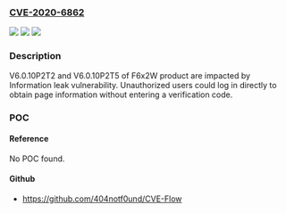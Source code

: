 ### [CVE-2020-6862](https://cve.mitre.org/cgi-bin/cvename.cgi?name=CVE-2020-6862)
![](https://img.shields.io/static/v1?label=Product&message=F6x2W&color=blue)
![](https://img.shields.io/static/v1?label=Version&message=n%2Fa&color=blue)
![](https://img.shields.io/static/v1?label=Vulnerability&message=information%20leak&color=brighgreen)

### Description

V6.0.10P2T2 and V6.0.10P2T5 of F6x2W product are impacted by Information leak vulnerability. Unauthorized users could log in directly to obtain page information without entering a verification code.

### POC

#### Reference
No POC found.

#### Github
- https://github.com/404notf0und/CVE-Flow

